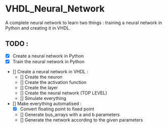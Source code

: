 # VHDL_Neural_Network
A complete neural network to learn two things : training a neural network in Python and creating it in VHDL.

## TODO :
- [x] Create a neural network in Python
- [x] Train the neural network in Python
- [] Create a neural network in VHDL :
    - [] Create the neuron
    - [] Create the activation function
    - [] Create the layer
    - [] Create the neural network (TOP LEVEL)
    - [] Simulate everything 
- [] Make everything automatised :
    - [x] Convert floating point to fixed point
    - [] Generate bus_arrays with a and b parameters
    - [] Generate the network according to the given parameters